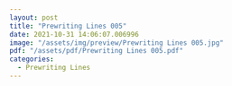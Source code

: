 ```yaml
---
layout: post
title: "Prewriting Lines 005"
date: 2021-10-31 14:06:07.006996
image: "/assets/img/preview/Prewriting Lines 005.jpg"
pdf: "/assets/pdf/Prewriting Lines 005.pdf"
categories:
  - Prewriting Lines 
---
```

